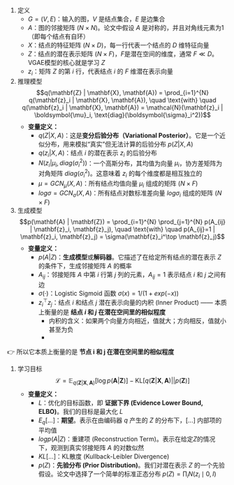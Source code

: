 1. 定义
	* $G = (V, E)$：输入的图，$V$ 是结点集合，$E$ 是边集合
	* $A$：图的邻接矩阵 ($N \times N$)。论文中假设 $A$ 是对称的，并且对角线元素为1（即每个结点有自环）
	* $X$：结点的特征矩阵 ($N \times D$)，每一行代表一个结点的 $D$ 维特征向量
	* $Z$：结点的潜在表示矩阵 ($N \times F$)，$F$是潜在空间的维度，通常 $F \ll D$。VGAE模型的核心就是学习 $Z$
	* $z_i$：矩阵 $Z$ 的第 $i$ 行，代表结点 $i$ 的 $F$ 维潜在表示向量
2. 推理模型
	$$q(\mathbf{Z} | \mathbf{X}, \mathbf{A}) = \prod_{i=1}^{N} q(\mathbf{z}_i | \mathbf{X}, \mathbf{A}), \quad \text{with} \quad q(\mathbf{z}_i | \mathbf{X}, \mathbf{A}) = \mathcal{N}(\mathbf{z}_i | \boldsymbol{\mu}_i, \text{diag}(\boldsymbol{\sigma}_i^2))$$
	* **变量定义：**
	    * $q(Z | X, A)$：这是**变分后验分布（Variational Posterior）**。它是一个近似分布，用来模拟“真实”但无法计算的后验分布 $p(Z | X, A)$
	    * $q(z_i | X, A)$：结点 $i$ 的潜在表示 $z_i$ 的后验分布
	    * $N(z_i | μ_i, diag(σ_i^2))$：一个高斯分布，其均值为向量 $μ_i$，协方差矩阵为对角矩阵 $diag(σ_i^2)$。这意味着 $z_i$ 的每个维度都是相互独立的
	    * $μ = GCN_μ(X, A)$：所有结点均值向量 $μ_i$ 组成的矩阵 ($N \times F$)
	    * $log σ = GCN_σ(X, A)$：所有结点对数标准差向量 $log σ_i$ 组成的矩阵 ($N \times F$)
3. 生成模型
	$$p(\mathbf{A} | \mathbf{Z}) = \prod_{i=1}^{N} \prod_{j=1}^{N} p(A_{ij} | \mathbf{z}_i, \mathbf{z}_j), \quad \text{with} \quad p(A_{ij}=1 | \mathbf{z}_i, \mathbf{z}_j) = \sigma(\mathbf{z}_i^\top \mathbf{z}_j)$$
	* **变量定义：**
	    * $p(A | Z)$：**生成模型**或**解码器**。它描述了在给定所有结点的潜在表示 $Z$ 的条件下，生成邻接矩阵 $A$ 的概率
	    * $A_{ij}$：邻接矩阵 $A$ 中第 $i$ 行第 $j$ 列的元素，$A_{ij}=1$ 表示结点 $i$ 和 $j$ 之间有边
	    * $σ(·)$：Logistic Sigmoid 函数 $σ(x) = 1 / (1 + exp(-x))$
	    * $z_i^\top z_j$：结点 $i$ 和结点 $j$ 潜在表示向量的内积 (Inner Product) —— 本质上衡量的是 **结点 $i$ 和 $j$ 在潜在空间里的相似程度**
		    * 内积的含义：如果两个向量方向相近，值就大；方向相反，值就小甚至为负
		    * 
    

👉 所以它本质上衡量的是 **节点 i 和 j 在潜在空间里的相似程度**
1. 学习目标
	$$\mathcal{L} = \mathbb{E}_{q(\mathbf{Z}|\mathbf{X},\mathbf{A})}[\log p(\mathbf{A}|\mathbf{Z})] - \text{KL}[q(\mathbf{Z}|\mathbf{X},\mathbf{A}) || p(\mathbf{Z})]$$
	* **变量定义：**
	    * $L$：优化的目标函数，即 **证据下界 (Evidence Lower Bound, ELBO)**。我们的目标是最大化 $L$
	    * $E_q[...]$：**期望**。表示在由编码器 $q$ 产生的 $Z$ 的分布下，$[...]$ 内部项的平均值
	    * $log p(A|Z)$：重建项 (Reconstruction Term)。表示在给定$Z$的情况下，观测到真实邻接矩阵 $A$ 的对数似然
	    * $KL[...]$：KL散度 (Kullback-Leibler Divergence)
	    * $p(Z)$：**先验分布 (Prior Distribution)**。我们对潜在表示 $Z$ 的一个先验假设。论文中选择了一个简单的标准正态分布 $p(Z) = \prod_i N(z_i \mid 0, I)$